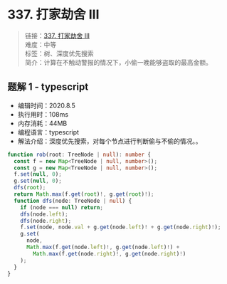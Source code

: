# 337. 打家劫舍 III

> 链接：[337. 打家劫舍 III](https://leetcode-cn.com/problems/house-robber-iii/)  
> 难度：中等  
> 标签：树、深度优先搜索  
> 简介：计算在不触动警报的情况下，小偷一晚能够盗取的最高金额。

## 题解 1 - typescript

- 编辑时间：2020.8.5
- 执行用时：108ms
- 内存消耗：44MB
- 编程语言：typescript
- 解法介绍：深度优先搜索，对每个节点进行判断偷与不偷的情况。。

```typescript
function rob(root: TreeNode | null): number {
  const f = new Map<TreeNode | null, number>();
  const g = new Map<TreeNode | null, number>();
  f.set(null, 0);
  g.set(null, 0);
  dfs(root);
  return Math.max(f.get(root)!, g.get(root)!);
  function dfs(node: TreeNode | null) {
    if (node === null) return;
    dfs(node.left);
    dfs(node.right);
    f.set(node, node.val + g.get(node.left)! + g.get(node.right)!);
    g.set(
      node,
      Math.max(f.get(node.left)!, g.get(node.left)!) +
        Math.max(f.get(node.right)!, g.get(node.right)!)
    );
  }
}
```
